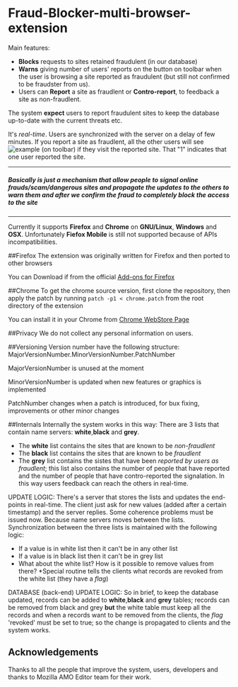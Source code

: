 # Fraud-Blocker-multi-browser-extension
Main features:
* **Blocks** requests to sites retained fraudulent (in our database) 
* **Warns** giving number of users' reports on the button on toolbar when the user is browsing a site reported as fraudulent (but still not confirmed to be fraudster from us).
* Users can **Report** a site as fraudlent or **Contro-report**, to feedback a site as non-fraudlent.


The system **expect** users to report fraudulent sites to keep the database up-to-date with the current threats etc.

It's *real-time*. Users are synchronized with the server on a delay of few minutes. If you report a site as fraudlent, all the other users will see ![example](https://fraudblocker.publicvm.com/images/fraud-1.png) (on toolbar) if they visit the reported site. That "1" indicates that one user reported the site.

___
##### Basically is just a mechanism that allow people to signal online frauds/scam/dangerous sites and propagate the updates to the others to warn them and after we confirm the fraud to completely block the access to the site
___

Currently it supports **Firefox** and **Chrome** on **GNU/Linux**, **Windows** and **OSX**. Unfortunately **Fiefox Mobile** is still not supported because of APIs incompatibilities.


##Firefox
The extension was originally written for Firefox and then ported to other browsers

You can Download if from the official [Add-ons for Firefox](https://addons.mozilla.org/en-US/firefox/addon/fraud-blocker/)


##Chrome
To get the chrome source version, first clone the repository, then apply the patch by running `patch -p1 < chrome.patch` from the root directory of the extension

You can install it in your Chrome from [Chrome WebStore Page](https://chrome.google.com/webstore/detail/fraud-blocker/mbkgkcnibjdpieobolniabeakmlpfhhk)

##Privacy
We do not collect any personal information on users.

##Versioning
Version number have the following structure: MajorVersionNumber.MinorVersionNumber.PatchNumber

MajorVersionNumber is unused at the moment

MinorVersionNumber is updated when new features or graphics is implemented

PatchNumber changes when a patch is introduced, for bux fixing, improvements or other minor changes


##Internals
Internally the system works in this way: 
There are 3 lists that contain name servers: **white**,**black** and **grey**.
* The **white** list contains the sites that are known to be *non-fraudlent*
* The **black** list contains the sites that are known to be *fraudlent*
* The **grey** list contains the sistes that have been *reported by users as fraudlent*; this list also contains the number of people that have reported and the number of people that have contro-reported the signalation. In this way users feedback can reach the others in real-time.

UPDATE LOGIC:
There's a server that stores the lists and updates the end-points in real-time.
The client just ask for new values (added after a certain timestamp) and the server replies.
Some coherence problems must be issued now. Because name servers moves between the lists.
Synchronization between the three lists is maintained with the following logic:
* If a value is in white list then it can't be in any other list
* If a value is in black list then it can't be in grey list
* What about the white list? How is it possible to remove values from there?
  *Special routine tells the clients what records are revoked from the white list (they have a _flag_)


DATABASE (back-end) UPDATE LOGIC:
So in brief, to keep the database updated, records can be added to **white**,**black** and **grey** tables;
records can be removed from black and grey **but** the white table must keep all the records and when a records want to be removed from the clients, the _flag_ 'revoked' must be set to true; so the change is propagated to clients and the system works.


## Acknowledgements
Thanks to all the people that improve the system, users, developers and thanks to Mozilla AMO Editor team for their work.

